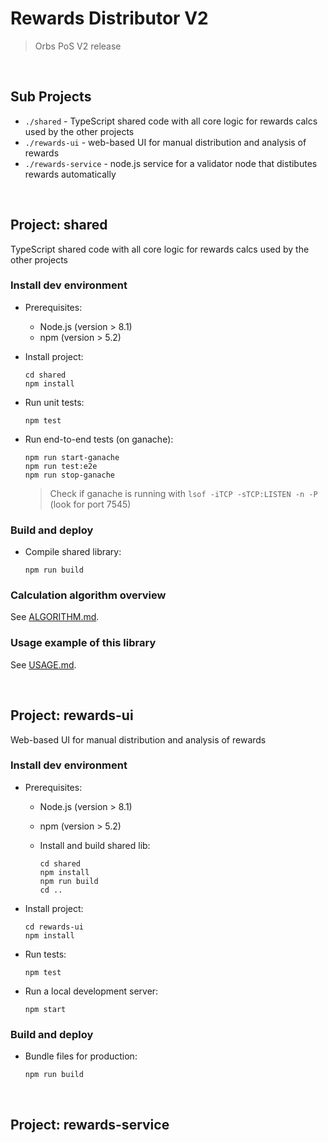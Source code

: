 # Rewards Distributor V2
> Orbs PoS V2 release

&nbsp;

## Sub Projects

* `./shared` - TypeScript shared code with all core logic for rewards calcs used by the other projects
* `./rewards-ui` - web-based UI for manual distribution and analysis of rewards
* `./rewards-service` - node.js service for a validator node that distibutes rewards automatically

&nbsp;

## Project: shared

TypeScript shared code with all core logic for rewards calcs used by the other projects

### Install dev environment

* Prerequisites:

  * Node.js (version > 8.1) 
  * npm (version > 5.2)

* Install project:

  ```
  cd shared
  npm install
  ```

* Run unit tests:

  ```
  npm test
  ```

* Run end-to-end tests (on ganache):

  ```
  npm run start-ganache
  npm run test:e2e
  npm run stop-ganache
  ```

  > Check if ganache is running with `lsof -iTCP -sTCP:LISTEN -n -P` (look for port 7545)

### Build and deploy

* Compile shared library:

  ```
  npm run build
  ```

### Calculation algorithm overview

See [ALGORITHM.md](shared/ALGORITHM.md).

### Usage example of this library

See [USAGE.md](shared/USAGE.md).

&nbsp;

## Project: rewards-ui

Web-based UI for manual distribution and analysis of rewards

### Install dev environment

* Prerequisites:

  * Node.js (version > 8.1) 
  * npm (version > 5.2)
  * Install and build shared lib:

    ```
    cd shared
    npm install
    npm run build
    cd ..
    ```

* Install project:

  ```
  cd rewards-ui
  npm install
  ```

* Run tests:

  ```
  npm test
  ```

* Run a local development server:

  ```
  npm start
  ```

### Build and deploy

* Bundle files for production:

  ```
  npm run build
  ```

&nbsp;

## Project: rewards-service